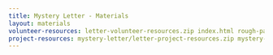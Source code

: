 ```yaml
---
title: Mystery Letter - Materials
layout: materials
volunteer-resources: letter-volunteer-resources.zip index.html rough-paper.png canvas.png pink-pattern.png style.css computer-printout-paper.png prefixfree.js
project-resources: mystery-letter/letter-project-resources.zip mystery-letter/index.html mystery-letter/rough-paper.png mystery-letter/canvas.png mystery-letter/pink-pattern.png mystery-letter/style.css mystery-letter/computer-printout-paper.png mystery-letter/prefixfree.js template/template.html template/style.css
---
```

